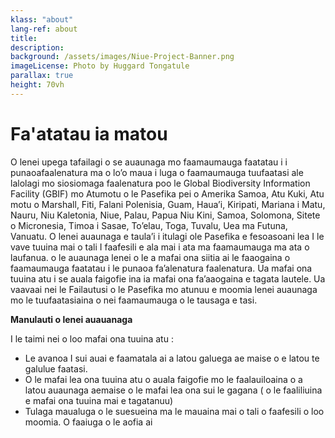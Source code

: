 ```yaml
---
klass: "about"
lang-ref: about
title:
description: 
background: /assets/images/Niue-Project-Banner.png
imageLicense: Photo by Huggard Tongatule
parallax: true
height: 70vh
---
```

# Fa'atatau ia matou

O lenei upega tafailagi o se auaunaga mo faamaumauga faatatau i i punaoafaalenatura ma o lo’o maua i luga o faamaumauga tuufaatasi ale lalolagi mo siosiomaga faalenatura poo le Global Biodiversity Information Facility (GBIF) mo Atumotu o le Pasefika pei o Amerika Samoa, Atu Kuki, Atu motu o Marshall, Fiti, Falani Polenisia, Guam, Haua’i, Kiripati, Mariana i Matu, Nauru, Niu Kaletonia, Niue, Palau, Papua Niu Kini, Samoa, Solomona, Sitete o Micronesia, Timoa i Sasae, To’elau, Toga, Tuvalu, Uea ma Futuna, Vanuatu.
O lenei auaunaga e taula’i  i itulagi ole Pasefika e fesoasoani lea I le vave tuuina mai o tali I faafesili e ala  mai i ata ma faamaumauga ma ata o laufanua. o le auaunaga lenei o le a mafai ona siitia ai le faaogaina o faamaumauga faatatau i le punaoa fa’alenatura faalenatura. Ua mafai ona tuuina atu i se auala faigofie ina ia mafai ona fa’aaogaina e tagata lautele. Ua vaavaai nei le Failautusi o le Pasefika mo atunuu e moomia lenei auaunaga mo le tuufaatasiaina o nei faamaumauga o le tausaga e tasi.

**Manulauti o lenei auauanaga**

I le taimi nei o loo mafai ona tuuina atu :

* Le avanoa I sui auai e faamatala ai a latou galuega ae maise  o e latou te galulue faatasi.
* O le mafai lea ona tuuina atu o auala faigofie mo le faalauiloaina o a latou auaunaga aemaise o le mafai lea ona sui le gagana ( o le faaliliuina e mafai ona tuuina mai e tagatanuu)
* Tulaga maualuga o le suesueina ma le mauaina mai o tali o faafesili o loo moomia. O faaiuga o le aofia ai 

